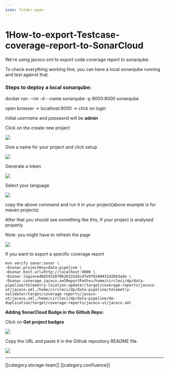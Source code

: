 ```yaml
---
icon: folder-open
---
```


# 1How-to-export-Testcase-coverage-report-to-SonarCloud

We're using jacoco.xml to export code coverage report to sonarqube.

To check everything working fine, you can have a local sonarqube running and test against that.

### Steps to deploy a local sonarqube:

docker run --rm -d --name sonarqube -p 9000:9000 sonarqube

open browser → localhost:9000 → click on login

initial _username_ and _password_ will be **admin**

Click on the create new project

![](../../../../../DevOpsFull/devops-kn-hw2/images/storage/image2019-11-26\_11-6-24.png)

Give a name for your project and click setup

![](../../../../../DevOpsFull/devops-kn-hw2/images/storage/image2019-11-26\_11-7-37.png)

Generate a token

![](../../../../../DevOpsFull/devops-kn-hw2/images/storage/image2019-11-26\_11-8-37.png)

Select your language

![](../../../../../DevOpsFull/devops-kn-hw2/images/storage/image2019-11-26\_11-11-27.png)

copy the above command and run it in your project(above example is for maven projects)

After that you should see something like this, if your project is analysed properly

Note: you might have to refresh the page

![](../../../../../DevOpsFull/devops-kn-hw2/images/storage/image2019-11-26\_11-13-55.png)

If you want to export a specific coverage report

```
mvn verify sonar:sonar \
-Dsonar.projectKey=data-pipeline \
-Dsonar.host.url=http://localhost:9000 \
-Dsonar.login=ed6b5431870626331d3c47e9f8240431d2843ade \
-Dsonar.coverage.jacoco.xmlReportPaths=/home/circleci/dp/data-pipeline/telemetry-location-updater/target/coverage-reports/jacoco-ut/jacoco.xml,/home/circleci/dp/data-pipeline/telemetry-validator/target/coverage-reports/jacoco-ut/jacoco.xml,/home/circleci/dp/data-pipeline/de-duplication/target/coverage-reports/jacoco-ut/jacoco.xml
```

**Adding SonarCloud Badge in the Github Repo:**

Click on **Get project badges**

![](../../../../../DevOpsFull/devops-kn-hw2/images/storage/image2019-12-16\_12-54-25.png)

Copy the URL and paste it in the Github repository README file.

![](../../../../../DevOpsFull/devops-kn-hw2/images/storage/image2019-12-16\_12-52-33.png)

***

\[\[category.storage-team]] \[\[category.confluence]]
